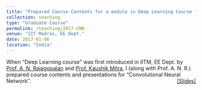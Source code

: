 ```yaml
---
title: "Prepared Course Contents for a module in Deep Learning Course "
collection: teaching
type: "Graduate Course"
permalink: /teaching/2017-CNN
venue: "IIT Madras, EE Dept."
date: 2017-01-06
location: "India"
---
```

<p style="text-align:left;">
   When <q>Deep Learning course</q> was first introduced in IITM, EE Dept.  by <a href="http://www.ee.iitm.ac.in/~raju/">Prof. A. N. Rajagopalan</a> and <a href="http://www.ee.iitm.ac.in/kmitra/">Prof. Kaushik Mitra</a>, I (along with Prof. A. N. R.) prepared course contents and presentations for <q>Convolutional Neural Network</q>. 
  <span style="float:right;">
         <a href="https://drive.google.com/open?id=1_MHsjlr4pYeDv34pcZSZAs8sDyuHbzGz">&#91;Slides&#93;</a> 
    </span>
</p>

